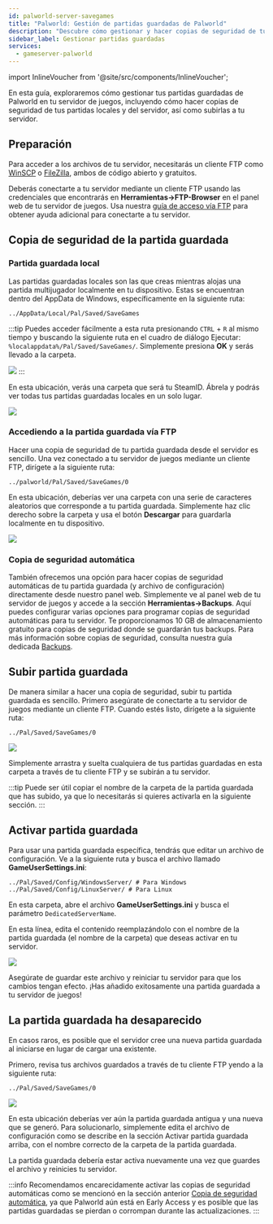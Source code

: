 ```yaml
---
id: palworld-server-savegames
title: "Palworld: Gestión de partidas guardadas de Palworld"
description: "Descubre cómo gestionar y hacer copias de seguridad de tus partidas guardadas de Palworld para una continuidad de juego sin interrupciones → Aprende más ahora"
sidebar_label: Gestionar partidas guardadas
services:
  - gameserver-palworld
---
```


import InlineVoucher from '@site/src/components/InlineVoucher';

En esta guía, exploraremos cómo gestionar tus partidas guardadas de Palworld en tu servidor de juegos, incluyendo cómo hacer copias de seguridad de tus partidas locales y del servidor, así como subirlas a tu servidor.

## Preparación

Para acceder a los archivos de tu servidor, necesitarás un cliente FTP como [WinSCP](https://winscp.net/eng/index.php) o [FileZilla](https://filezilla-project.org/), ambos de código abierto y gratuitos.

Deberás conectarte a tu servidor mediante un cliente FTP usando las credenciales que encontrarás en **Herramientas->FTP-Browser** en el panel web de tu servidor de juegos. Usa nuestra [guía de acceso vía FTP](gameserver-ftpaccess.md) para obtener ayuda adicional para conectarte a tu servidor.

## Copia de seguridad de la partida guardada

### Partida guardada local

Las partidas guardadas locales son las que creas mientras alojas una partida multijugador localmente en tu dispositivo. Estas se encuentran dentro del AppData de Windows, específicamente en la siguiente ruta:
```
../AppData/Local/Pal/Saved/SaveGames
```

:::tip
Puedes acceder fácilmente a esta ruta presionando `CTRL` + `R` al mismo tiempo y buscando la siguiente ruta en el cuadro de diálogo Ejecutar: `%localappdata%/Pal/Saved/SaveGames/`. Simplemente presiona **OK** y serás llevado a la carpeta.

![](https://github.com/zaphosting/docs/assets/42719082/5cdff375-57f8-4699-9985-42bcecf22218)
:::

En esta ubicación, verás una carpeta que será tu SteamID. Ábrela y podrás ver todas tus partidas guardadas locales en un solo lugar.

![](https://github.com/zaphosting/docs/assets/42719082/8f36715d-7e87-45e1-b859-6ebedd18c8da)

### Accediendo a la partida guardada vía FTP

Hacer una copia de seguridad de tu partida guardada desde el servidor es sencillo. Una vez conectado a tu servidor de juegos mediante un cliente FTP, dirígete a la siguiente ruta:
```
../palworld/Pal/Saved/SaveGames/0
```

En esta ubicación, deberías ver una carpeta con una serie de caracteres aleatorios que corresponde a tu partida guardada. Simplemente haz clic derecho sobre la carpeta y usa el botón **Descargar** para guardarla localmente en tu dispositivo.

![](https://github.com/zaphosting/docs/assets/42719082/ca890470-450d-4962-a982-39378dfbb695)

### Copia de seguridad automática

También ofrecemos una opción para hacer copias de seguridad automáticas de tu partida guardada (y archivo de configuración) directamente desde nuestro panel web. Simplemente ve al panel web de tu servidor de juegos y accede a la sección **Herramientas->Backups**. Aquí puedes configurar varias opciones para programar copias de seguridad automáticas para tu servidor. Te proporcionamos 10 GB de almacenamiento gratuito para copias de seguridad donde se guardarán tus backups. Para más información sobre copias de seguridad, consulta nuestra guía dedicada [Backups](gameserver-backups.md).

## Subir partida guardada

De manera similar a hacer una copia de seguridad, subir tu partida guardada es sencillo. Primero asegúrate de conectarte a tu servidor de juegos mediante un cliente FTP. Cuando estés listo, dirígete a la siguiente ruta:
```
../Pal/Saved/SaveGames/0
```

![](https://screensaver01.zap-hosting.com/index.php/s/tadxngnRCJDbtTe/preview)

Simplemente arrastra y suelta cualquiera de tus partidas guardadas en esta carpeta a través de tu cliente FTP y se subirán a tu servidor.

:::tip
Puede ser útil copiar el nombre de la carpeta de la partida guardada que has subido, ya que lo necesitarás si quieres activarla en la siguiente sección.
:::

## Activar partida guardada

Para usar una partida guardada específica, tendrás que editar un archivo de configuración. Ve a la siguiente ruta y busca el archivo llamado **GameUserSettings.ini**:
```
../Pal/Saved/Config/WindowsServer/ # Para Windows
../Pal/Saved/Config/LinuxServer/ # Para Linux
```

En esta carpeta, abre el archivo **GameUserSettings.ini** y busca el parámetro `DedicatedServerName`.

En esta línea, edita el contenido reemplazándolo con el nombre de la partida guardada (el nombre de la carpeta) que deseas activar en tu servidor.

![](https://screensaver01.zap-hosting.com/index.php/s/qLG2jtzFkYM6WB7/preview)

Asegúrate de guardar este archivo y reiniciar tu servidor para que los cambios tengan efecto. ¡Has añadido exitosamente una partida guardada a tu servidor de juegos!

## La partida guardada ha desaparecido

En casos raros, es posible que el servidor cree una nueva partida guardada al iniciarse en lugar de cargar una existente.

Primero, revisa tus archivos guardados a través de tu cliente FTP yendo a la siguiente ruta:
```
../Pal/Saved/SaveGames/0
```

![](https://screensaver01.zap-hosting.com/index.php/s/wYQ42Aein5y6Z6j/preview)

En esta ubicación deberías ver aún la partida guardada antigua y una nueva que se generó. Para solucionarlo, simplemente edita el archivo de configuración como se describe en la sección Activar partida guardada arriba, con el nombre correcto de la carpeta de la partida guardada.

La partida guardada debería estar activa nuevamente una vez que guardes el archivo y reinicies tu servidor.

:::info
Recomendamos encarecidamente activar las copias de seguridad automáticas como se mencionó en la sección anterior [Copia de seguridad automática](#copia-de-seguridad-automática), ya que Palworld aún está en Early Access y es posible que las partidas guardadas se pierdan o corrompan durante las actualizaciones.
:::

<InlineVoucher />
